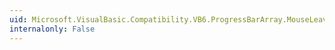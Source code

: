 ```yaml
---
uid: Microsoft.VisualBasic.Compatibility.VB6.ProgressBarArray.MouseLeave
internalonly: False
---
```

